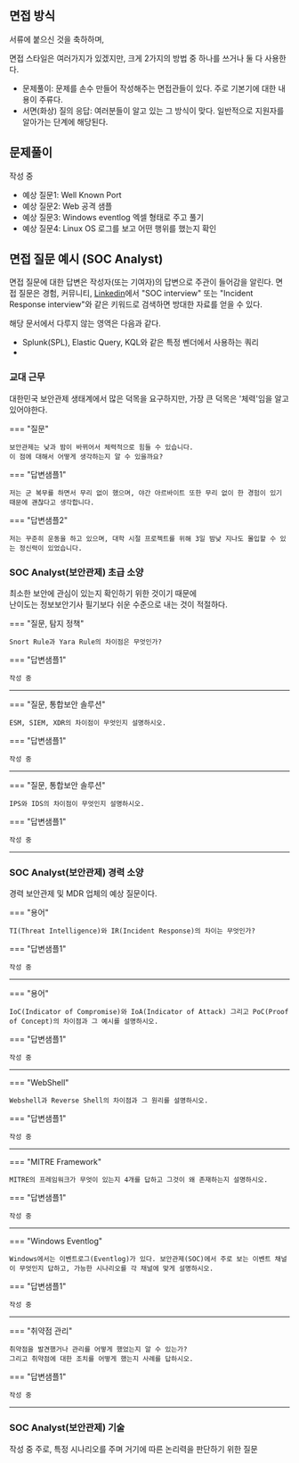 ## 면접 방식

서류에 붙으신 것을 축하하며,

면접 스타일은 여러가지가 있겠지만, 크게 2가지의 방법 중 하나를 쓰거나 둘 다 사용한다.

- 문제풀이: 문제를 손수 만들어 작성해주는 면접관들이 있다. 주로 기본기에 대한 내용이 주류다.
- 서면(화상) 질의 응답: 여러분들이 알고 있는 그 방식이 맞다. 일반적으로 지원자를 알아가는 단계에 해당된다.


## 문제풀이

작성 중

- 예상 질문1: Well Known Port 
- 예상 질문2: Web 공격 샘플
- 예상 질문3: Windows eventlog 엑셀 형태로 주고 풀기
- 예상 질문4: Linux OS 로그를 보고 어떤 행위를 했는지 확인



## 면접 질문 예시 (SOC Analyst)
면접 질문에 대한 답변은 작성자(또는 기여자)의 답변으로 주관이 들어감을 알린다.
면접 질문은 경험, 커뮤니티, [Linkedin](https://www.linkedin.com/)에서 "SOC interview" 또는 "Incident Response interview"와 같은 키워드로 검색하면 방대한 자료를 얻을 수 있다.

해당 문서에서 다루지 않는 영역은 다음과 같다.
- Splunk(SPL), Elastic Query, KQL와 같은 특정 벤더에서 사용하는 쿼리
- 

### 교대 근무

대한민국 보안관제 생태계에서 많은 덕목을 요구하지만, 가장 큰 덕목은 '체력'임을 알고 있어야한다.

=== "질문"
    
    보안관제는 낮과 밤이 바뀌어서 체력적으로 힘들 수 있습니다.  
    이 점에 대해서 어떻게 생각하는지 알 수 있을까요?

=== "답변샘플1"
    
    저는 군 복무를 하면서 무리 없이 했으며, 야간 아르바이트 또한 무리 없이 한 경험이 있기 때문에 괜찮다고 생각합니다.

=== "답변샘플2"
    
    저는 꾸준히 운동을 하고 있으며, 대학 시절 프로젝트를 위해 3일 밤낮 지나도 몰입할 수 있는 정신력이 있었습니다.

### SOC Analyst(보안관제) 초급 소양
최소한 보안에 관심이 있는지 확인하기 위한 것이기 때문에  
난이도는 정보보안기사 필기보다 쉬운 수준으로 내는 것이 적절하다.

=== "질문, 탐지 정책"
    
    Snort Rule과 Yara Rule의 차이점은 무엇인가?

=== "답변샘플1"
    
    작성 중

---

=== "질문, 통합보안 솔루션"
    
    ESM, SIEM, XDR의 차이점이 무엇인지 설명하시오.

=== "답변샘플1"
    
    작성 중

---

=== "질문, 통합보안 솔루션"
    
    IPS와 IDS의 차이점이 무엇인지 설명하시오.

=== "답변샘플1"
    
    작성 중

---

### SOC Analyst(보안관제) 경력 소양
경력 보안관제 및 MDR 업체의 예상 질문이다.

=== "용어"
    
    TI(Threat Intelligence)와 IR(Incident Response)의 차이는 무엇인가?

=== "답변샘플1"
    
    작성 중

---

=== "용어"
    
    IoC(Indicator of Compromise)와 IoA(Indicator of Attack) 그리고 PoC(Proof of Concept)의 차이점과 그 예시를 설명하시오.

=== "답변샘플1"
    
    작성 중

---

=== "WebShell"
    
    Webshell과 Reverse Shell의 차이점과 그 원리를 설명하시오.

=== "답변샘플1"
    
    작성 중

---

=== "MITRE Framework"
    
    MITRE의 프레임워크가 무엇이 있는지 4개를 답하고 그것이 왜 존재하는지 설명하시오.

=== "답변샘플1"
    
    작성 중
    
---

=== "Windows Eventlog"
    
    Windows에서는 이벤트로그(Eventlog)가 있다. 보안관제(SOC)에서 주로 보는 이벤트 채널이 무엇인지 답하고, 가능한 시나리오를 각 채널에 맞게 설명하시오.

=== "답변샘플1"
    
    작성 중
    
---

=== "취약점 관리"
    
    취약점을 발견했거나 관리를 어떻게 했었는지 알 수 있는가?  
    그리고 취약점에 대한 조치를 어떻게 했는지 사례를 답하시오.

=== "답변샘플1"
    
    작성 중
    
---

### SOC Analyst(보안관제) 기술

작성 중 주로, 특정 시나리오를 주며 거기에 따른 논리력을 판단하기 위한 질문